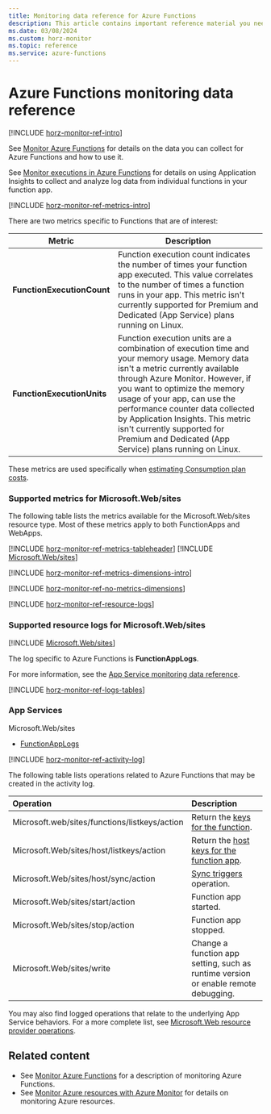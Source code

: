 ```yaml
---
title: Monitoring data reference for Azure Functions
description: This article contains important reference material you need when you monitor Azure Functions.
ms.date: 03/08/2024
ms.custom: horz-monitor
ms.topic: reference
ms.service: azure-functions
---
```



# Azure Functions monitoring data reference

[!INCLUDE [horz-monitor-ref-intro](~/articles/reusable-content/ce-skilling/azure/includes/azure-monitor/horizontals/horz-monitor-ref-intro.md)]

See [Monitor Azure Functions](monitor-functions.md) for details on the data you can collect for Azure Functions and how to use it.

See [Monitor executions in Azure Functions](functions-monitoring.md) for details on using Application Insights to collect and analyze log data from individual functions in your function app.

[!INCLUDE [horz-monitor-ref-metrics-intro](~/articles/reusable-content/ce-skilling/azure/includes/azure-monitor/horizontals/horz-monitor-ref-metrics-intro.md)]

There are two metrics specific to Functions that are of interest:

| Metric | Description |
| ---- | ---- |
| **FunctionExecutionCount** | Function execution count indicates the number of times your function app executed. This value correlates to the number of times a function runs in your app. This metric isn't currently supported for Premium and Dedicated (App Service) plans running on Linux.|
| **FunctionExecutionUnits** | Function execution units are a combination of execution time and your memory usage. Memory data isn't a metric currently available through Azure Monitor. However, if you want to optimize the memory usage of your app, can use the performance counter data collected by Application Insights. This metric isn't currently supported for Premium and Dedicated (App Service) plans running on Linux.|

These metrics are used specifically when [estimating Consumption plan costs](functions-consumption-costs.md). 

### Supported metrics for Microsoft.Web/sites
The following table lists the metrics available for the Microsoft.Web/sites resource type. Most of these metrics apply to both FunctionApps and WebApps.

[!INCLUDE [horz-monitor-ref-metrics-tableheader](~/articles/reusable-content/ce-skilling/azure/includes/azure-monitor/horizontals/horz-monitor-ref-metrics-tableheader.md)]
[!INCLUDE [Microsoft.Web/sites](~/azure-reference-other-repo/azure-monitor-ref/supported-metrics/includes/microsoft-web-sites-metrics-include.md)]

[!INCLUDE [horz-monitor-ref-metrics-dimensions-intro](~/articles/reusable-content/ce-skilling/azure/includes/azure-monitor/horizontals/horz-monitor-ref-metrics-dimensions-intro.md)]

[!INCLUDE [horz-monitor-ref-no-metrics-dimensions](~/articles/reusable-content/ce-skilling/azure/includes/azure-monitor/horizontals/horz-monitor-ref-no-metrics-dimensions.md)]

[!INCLUDE [horz-monitor-ref-resource-logs](~/articles/reusable-content/ce-skilling/azure/includes/azure-monitor/horizontals/horz-monitor-ref-resource-logs.md)]

### Supported resource logs for Microsoft.Web/sites
[!INCLUDE [Microsoft.Web/sites](~/azure-reference-other-repo/azure-monitor-ref/supported-logs/includes/microsoft-web-sites-logs-include.md)]

The log specific to Azure Functions is **FunctionAppLogs**.

For more information, see the [App Service monitoring data reference](/azure/app-service/monitor-app-service-reference#metrics).

[!INCLUDE [horz-monitor-ref-logs-tables](~/articles/reusable-content/ce-skilling/azure/includes/azure-monitor/horizontals/horz-monitor-ref-logs-tables.md)]
### App Services
Microsoft.Web/sites
- [FunctionAppLogs](/azure/azure-monitor/reference/tables/functionapplogs)

[!INCLUDE [horz-monitor-ref-activity-log](~/articles/reusable-content/ce-skilling/azure/includes/azure-monitor/horizontals/horz-monitor-ref-activity-log.md)]

The following table lists operations related to Azure Functions that may be created in the activity log.

| Operation | Description |
|:---|:---|
|Microsoft.web/sites/functions/listkeys/action | Return the [keys for the function](functions-bindings-http-webhook-trigger.md#authorization-keys).|
|Microsoft.Web/sites/host/listkeys/action | Return the [host keys for the function app](functions-bindings-http-webhook-trigger.md#authorization-keys).|
|Microsoft.Web/sites/host/sync/action | [Sync triggers](functions-deployment-technologies.md#trigger-syncing) operation.|
|Microsoft.Web/sites/start/action| Function app started. |
|Microsoft.Web/sites/stop/action| Function app stopped.|
|Microsoft.Web/sites/write| Change a function app setting, such as runtime version or enable remote debugging.|

You may also find logged operations that relate to the underlying App Service behaviors. For a more complete list, see [Microsoft.Web resource provider operations](/azure/role-based-access-control/resource-provider-operations#microsoftweb).

## Related content

- See [Monitor Azure Functions](monitor-functions.md) for a description of monitoring Azure Functions.
- See [Monitor Azure resources with Azure Monitor](/azure/azure-monitor/essentials/monitor-azure-resource) for details on monitoring Azure resources.
